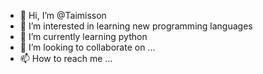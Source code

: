 - 👋 Hi, I’m @Taimisson
- 👀 I’m interested in learning new programming languages
- 🌱 I’m currently learning python
- 💞️ I’m looking to collaborate on ...
- 📫 How to reach me ...

<!---
Taimisson/Taimisson is a ✨ special ✨ repository because its `README.md` (this file) appears on your GitHub profile.
You can click the Preview link to take a look at your changes.
--->
